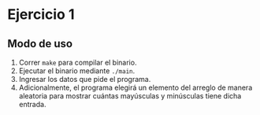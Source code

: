 # Ejercicio 1

## Modo de uso

1. Correr `make` para compilar el binario.
2. Ejecutar el binario mediante `./main`.
3. Ingresar los datos que pide el programa.
4. Adicionalmente, el programa elegirá un elemento del arreglo de manera aleatoria para mostrar cuántas mayúsculas y minúsculas tiene dicha entrada.
